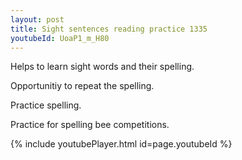 ```yaml
---
layout: post
title: Sight sentences reading practice 1335
youtubeId: UoaP1_m_H80
---
```

 
 
Helps to learn sight words and their spelling.

Opportunitiy to repeat the spelling. 

Practice spelling. 
 
Practice for spelling bee competitions. 
 
{% include youtubePlayer.html id=page.youtubeId %}
 
 
